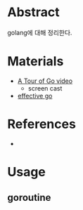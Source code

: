 # Abstract

golang에 대해 정리한다.

# Materials

* [A Tour of Go video](https://research.swtch.com/gotour)
  * screen cast
* [effective go](https://golang.org/doc/effective_go.html)  
  
# References

* []()

# Usage

## goroutine

